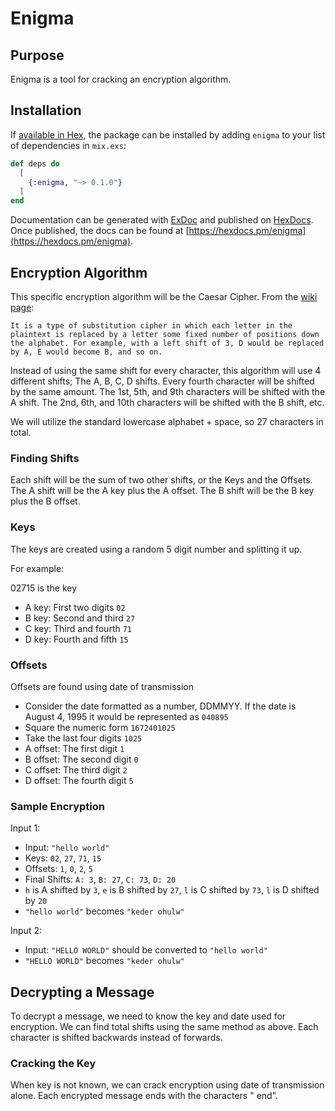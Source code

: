 # Enigma

## Purpose

Enigma is a tool for cracking an encryption algorithm. 

## Installation

If [available in Hex](https://hex.pm/docs/publish), the package can be installed
by adding `enigma` to your list of dependencies in `mix.exs`:

```elixir
def deps do
  [
    {:enigma, "~> 0.1.0"}
  ]
end
```

Documentation can be generated with [ExDoc](https://github.com/elixir-lang/ex_doc)
and published on [HexDocs](https://hexdocs.pm). Once published, the docs can
be found at [https://hexdocs.pm/enigma](https://hexdocs.pm/enigma).


## Encryption Algorithm

This specific encryption algorithm will be the Caesar Cipher. From the [wiki page](https://en.wikipedia.org/wiki/Caesar_cipher):

```
It is a type of substitution cipher in which each letter in the plaintext is replaced by a letter some fixed number of positions down the alphabet. For example, with a left shift of 3, D would be replaced by A, E would become B, and so on.
```

Instead of using the same shift for every character, this algorithm will use 4 different shifts; The A, B, C, D shifts. Every fourth character will be shifted by the same amount. The 1st, 5th, and 9th characters will be shifted with the A shift. The 2nd, 6th, and 10th characters will be shifted with the B shift, etc.

We will utilize the standard lowercase alphabet + space, so 27 characters in total.

### Finding Shifts

Each shift will be the sum of two other shifts, or the Keys and the Offsets. The A shift will be the A key plus the A offset. The B shift will be the B key plus the B offset.

### Keys

The keys are created using a random 5 digit number and splitting it up.

For example:

02715 is the key

- A key: First two digits `02`
- B key: Second and third `27`
- C key: Third and fourth `71`
- D key: Fourth and fifth `15`

### Offsets

Offsets are found using date of transmission

- Consider the date formatted as a number, DDMMYY. If the date is August 4, 1995 it would be represented as `040895`
- Square the numeric form `1672401025`
- Take the last four digits `1025`
- A offset: The first digit `1`
- B offset: The second digit `0`
- C offset: The third digit `2`
- D offset: The fourth digit `5`

### Sample Encryption
Input 1: 

- Input: `"hello world"`
- Keys: `02`, `27`, `71`, `15`
- Offsets: `1`, `0`, `2`, `5`
- Final Shifts: `A: 3`, `B: 27`, `C: 73`, `D: 20`
- `h` is A shifted by `3`, `e` is B shifted by `27`, `l` is C shifted by `73`, `l` is D shifted by `20`
- `"hello world"` becomes `"keder ohulw"`

Input 2:

- Input: `"HELLO WORLD"` should be converted to `"hello world"`
- `"HELLO WORLD"` becomes `"keder ohulw"`

## Decrypting a Message

To decrypt a message, we need to know the key and date used for encryption. We can find total shifts using the same method as above. Each character is shifted backwards instead of forwards.

### Cracking the Key

When key is not known, we can crack encryption using date of transmission alone. Each encrypted message ends with the characters " end".